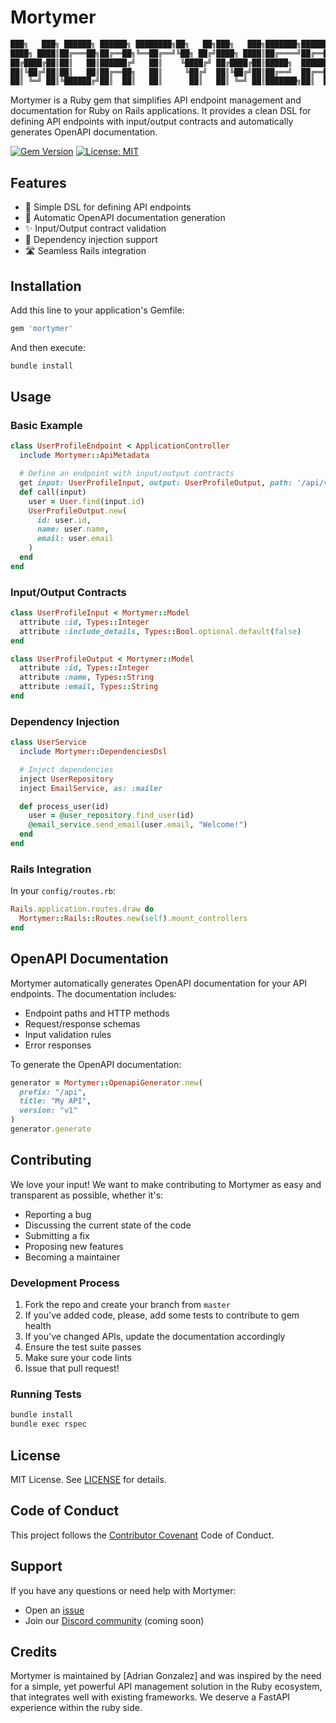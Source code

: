 # Mortymer

```markdown
███╗   ███╗ ██████╗ ██████╗ ████████╗██╗   ██╗███╗   ███╗███████╗██████╗ 
████╗ ████║██╔═══██╗██╔══██╗╚══██╔══╝╚██╗ ██╔╝████╗ ████║██╔════╝██╔══██╗
██╔████╔██║██║   ██║██████╔╝   ██║    ╚████╔╝ ██╔████╔██║█████╗  ██████╔╝
██║╚██╔╝██║██║   ██║██╔══██╗   ██║     ╚██╔╝  ██║╚██╔╝██║██╔══╝  ██╔══██╗
██║ ╚═╝ ██║╚██████╔╝██║  ██║   ██║      ██║   ██║ ╚═╝ ██║███████╗██║  ██║
```

Mortymer is a Ruby gem that simplifies API endpoint management and documentation for Ruby on Rails applications. It provides a clean DSL for defining API endpoints with input/output contracts and automatically generates OpenAPI documentation.

[![Gem Version](https://badge.fury.io/rb/morty.svg)](https://badge.fury.io/rb/morty)
[![License: MIT](https://img.shields.io/badge/License-MIT-yellow.svg)](https://opensource.org/licenses/MIT)

## Features

- 🚀 Simple DSL for defining API endpoints
- 📝 Automatic OpenAPI documentation generation
- ✨ Input/Output contract validation
- 🎯 Dependency injection support
- 🛣️ Seamless Rails integration

## Installation

Add this line to your application's Gemfile:

```ruby
gem 'mortymer'
```

And then execute:

```bash
bundle install
```

## Usage

### Basic Example

```ruby
class UserProfileEndpoint < ApplicationController
  include Mortymer::ApiMetadata

  # Define an endpoint with input/output contracts
  get input: UserProfileInput, output: UserProfileOutput, path: '/api/v1/users/:id/profile'
  def call(input)
    user = User.find(input.id)
    UserProfileOutput.new(
      id: user.id,
      name: user.name,
      email: user.email
    )
  end
end
```

### Input/Output Contracts

```ruby
class UserProfileInput < Mortymer::Model
  attribute :id, Types::Integer
  attribute :include_details, Types::Bool.optional.default(false)
end

class UserProfileOutput < Mortymer::Model
  attribute :id, Types::Integer
  attribute :name, Types::String
  attribute :email, Types::String
end
```

### Dependency Injection

```ruby
class UserService
  include Mortymer::DependenciesDsl

  # Inject dependencies
  inject UserRepository
  inject EmailService, as: :mailer

  def process_user(id)
    user = @user_repository.find_user(id)
    @email_service.send_email(user.email, "Welcome!")
  end
end
```

### Rails Integration

In your `config/routes.rb`:

```ruby
Rails.application.routes.draw do
  Mortymer::Rails::Routes.new(self).mount_controllers
end
```

## OpenAPI Documentation

Mortymer automatically generates OpenAPI documentation for your API endpoints. The documentation includes:

- Endpoint paths and HTTP methods
- Request/response schemas
- Input validation rules
- Error responses

To generate the OpenAPI documentation:

```ruby
generator = Mortymer::OpenapiGenerator.new(
  prefix: "/api",
  title: "My API",
  version: "v1"
)
generator.generate
```

## Contributing

We love your input! We want to make contributing to Mortymer as easy and transparent as possible, whether it's:

- Reporting a bug
- Discussing the current state of the code
- Submitting a fix
- Proposing new features
- Becoming a maintainer

### Development Process

1. Fork the repo and create your branch from `master`
2. If you've added code, please, add some tests to contribute to gem health
3. If you've changed APIs, update the documentation accordingly
4. Ensure the test suite passes
5. Make sure your code lints
6. Issue that pull request!

### Running Tests

```bash
bundle install
bundle exec rspec
```

## License

MIT License. See [LICENSE](LICENSE) for details.

## Code of Conduct

This project follows the [Contributor Covenant](https://www.contributor-covenant.org/version/2/0/code_of_conduct/) Code of Conduct.

## Support

If you have any questions or need help with Mortymer:

- Open an [issue](https://github.com/yourusername/mortymer/issues)
- Join our [Discord community](#) (coming soon)

## Credits

Mortymer is maintained by [Adrian Gonzalez] and was inspired by the need for a simple,
yet powerful API management solution in the Ruby ecosystem, that integrates well
with existing frameworks. We deserve a FastAPI experience within the ruby side.
